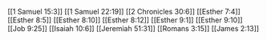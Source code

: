[[1 Samuel 15:3]]
[[1 Samuel 22:19]]
[[2 Chronicles 30:6]]
[[Esther 7:4]]
[[Esther 8:5]]
[[Esther 8:10]]
[[Esther 8:12]]
[[Esther 9:1]]
[[Esther 9:10]]
[[Job 9:25]]
[[Isaiah 10:6]]
[[Jeremiah 51:31]]
[[Romans 3:15]]
[[James 2:13]]
